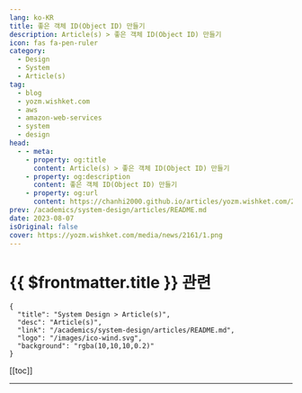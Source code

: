 ```yaml
---
lang: ko-KR
title: 좋은 객체 ID(Object ID) 만들기
description: Article(s) > 좋은 객체 ID(Object ID) 만들기
icon: fas fa-pen-ruler
category: 
  - Design
  - System
  - Article(s)
tag: 
  - blog
  - yozm.wishket.com
  - aws
  - amazon-web-services
  - system
  - design
head:
  - - meta:
    - property: og:title
      content: Article(s) > 좋은 객체 ID(Object ID) 만들기
    - property: og:description
      content: 좋은 객체 ID(Object ID) 만들기
    - property: og:url
      content: https://chanhi2000.github.io/articles/yozm.wishket.com/2161.html
prev: /academics/system-design/articles/README.md
date: 2023-08-07
isOriginal: false
cover: https://yozm.wishket.com/media/news/2161/1.png
---
```


# {{ $frontmatter.title }} 관련

```component VPCard
{
  "title": "System Design > Article(s)",
  "desc": "Article(s)",
  "link": "/academics/system-design/articles/README.md",
  "logo": "/images/ico-wind.svg",
  "background": "rgba(10,10,10,0.2)"
}
```

[[toc]]

---

<SiteInfo
  name="좋은 객체 ID(Object ID) 만들기 | 요즘IT"
  desc="객체 ID는 객체 지향 프로그래밍, 데이터베이스 관리, 네트워킹 등 다양한 컴퓨팅 환경에서 사용되는데요. 이 포스트에서는 좋은 객체 ID를 만들어야 하는 이유와 방법을 고유성과 식별 가능성을 중심으로 알아보겠습니다."
  url="https://yozm.wishket.com/magazine/detail/2161/"
  logo="https://yozm.wishket.com/static/renewal/img/global/gnb_yozmit.svg"
  preview="https://yozm.wishket.com/media/news/2161/1.png"/>

<!-- TODO: 작성 -->

